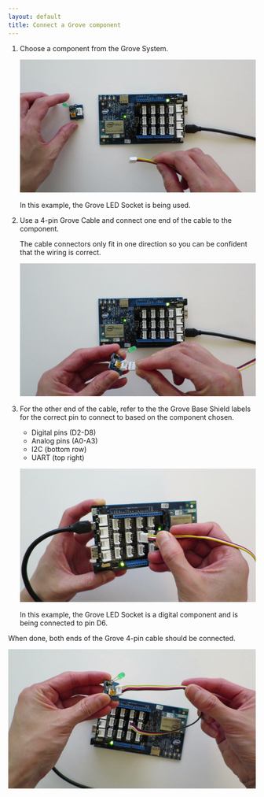```yaml
---
layout: default
title: Connect a Grove component 
---
```


1. Choose a component from the Grove System.

    ![Picking up the Grove LED Socket](images/connect-choose_led.jpg)

    In this example, the Grove LED Socket is being used.

    <!-- See [Programming Grove components](#programming-grove-components) to help choose a component from the Grove Starter Kit. -->

2. Use a 4-pin Grove Cable and connect one end of the cable to the component.

    The cable connectors only fit in one direction so you can be confident that the wiring is correct.

    ![Connect 4-pin Grove cable to component](images/connect-led_wire.jpg)

3. For the other end of the cable, refer to the the Grove Base Shield labels for the correct pin to connect to based on the component chosen.

    * Digital pins (D2-D8)
    * Analog pins (A0-A3)
    * I2C (bottom row)
    * UART (top right)

    ![Connect 4-pin Grove cable to component](images/connect-base_wire.jpg)

    In this example, the Grove LED Socket is a digital component and is being connected to pin D6.

<div class="callout done" markdown="1">
When done, both ends of the Grove 4-pin cable should be connected.

![A Grove component connected to installed Grove Base Shield](images/connect_component-sampleframe.jpg)
</div>

